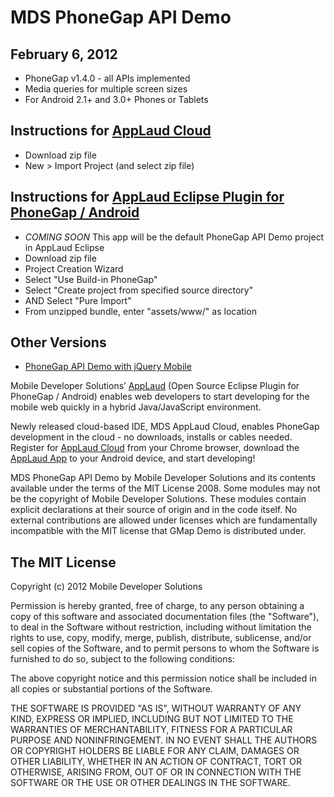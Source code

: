 MDS PhoneGap API Demo
====================

## February 6, 2012
 * PhoneGap v1.4.0 - all APIs implemented
 * Media queries for multiple screen sizes
 * For Android 2.1+ and 3.0+ Phones or Tablets

## Instructions for [AppLaud Cloud](http://applaudcloud.com)
 * Download zip file
 * New > Import Project (and select zip file)

## Instructions for [AppLaud Eclipse Plugin for PhoneGap / Android](http://www.mobiledevelopersolutions.com)
 * *COMING SOON* This app will be the default PhoneGap API Demo project in AppLaud Eclipse
 * Download zip file
 * Project Creation Wizard
 * Select "Use Build-in PhoneGap"
 * Select "Create project from specified source directory"
 * AND Select "Pure Import"
 * From unzipped bundle, enter "assets/www/" as location

## Other Versions
 * [PhoneGap API Demo with jQuery Mobile](https://github.com/libbybaldwin/phonegap-api-demo-jquery-mobile)

Mobile Developer Solutions’ [AppLaud](http://www.mobiledevelopersolutions.com) (Open Source Eclipse Plugin for PhoneGap / Android) enables web developers to start developing for the mobile web quickly in a hybrid Java/JavaScript environment. 

Newly released cloud-based IDE, MDS AppLaud Cloud, enables PhoneGap development in the cloud - no downloads, installs or cables needed. Register for [AppLaud Cloud](http://applaudcloud.com) from your Chrome browser, download the [AppLaud App](https://market.android.com/details?id=com.mds.applaud) to your Android device, and start developing!

MDS PhoneGap API Demo by Mobile Developer Solutions and its contents available under the terms of the MIT License 2008. Some modules may not be the copyright of Mobile Developer Solutions. These modules contain explicit declarations at their source of origin and in the code itself. No external contributions are allowed under licenses which are fundamentally incompatible with the MIT license that GMap Demo is distributed under.

The MIT License
----------------
Copyright (c) 2012 Mobile Developer Solutions

Permission is hereby granted, free of charge, to any person obtaining a copy of this software and associated documentation files (the "Software"), to deal in the Software without restriction, including without limitation the rights to use, copy, modify, merge, publish, distribute, sublicense, and/or sell copies of the Software, and to permit persons to whom the Software is furnished to do so, subject to the following conditions:

The above copyright notice and this permission notice shall be included in all copies or substantial portions of the Software.

THE SOFTWARE IS PROVIDED "AS IS", WITHOUT WARRANTY OF ANY KIND, EXPRESS OR IMPLIED, INCLUDING BUT NOT LIMITED TO THE WARRANTIES OF MERCHANTABILITY, FITNESS FOR A PARTICULAR PURPOSE AND NONINFRINGEMENT. IN NO EVENT SHALL THE AUTHORS OR COPYRIGHT HOLDERS BE LIABLE FOR ANY CLAIM, DAMAGES OR OTHER LIABILITY, WHETHER IN AN ACTION OF CONTRACT, TORT OR OTHERWISE, ARISING FROM, OUT OF OR IN CONNECTION WITH THE SOFTWARE OR THE USE OR OTHER DEALINGS IN THE SOFTWARE.

